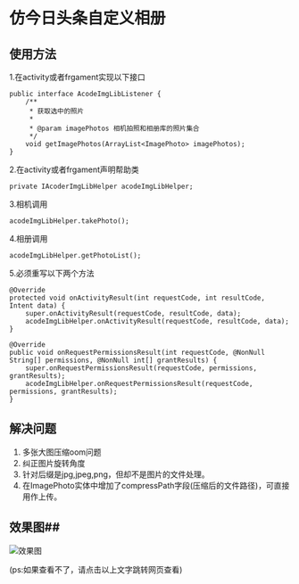 # 仿今日头条自定义相册 #
## 使用方法 ##
1.在activity或者frgament实现以下接口

	public interface AcodeImgLibListener {
	    /**
	     * 获取选中的照片
	     *
	     * @param imagePhotos 相机拍照和相册库的照片集合
	     */
	    void getImagePhotos(ArrayList<ImagePhoto> imagePhotos);
	}

2.在activity或者frgament声明帮助类
 
	private IAcoderImgLibHelper acodeImgLibHelper;

3.相机调用

	acodeImgLibHelper.takePhoto();

4.相册调用

	acodeImgLibHelper.getPhotoList();

5.必须重写以下两个方法

    @Override
    protected void onActivityResult(int requestCode, int resultCode, Intent data) {
        super.onActivityResult(requestCode, resultCode, data);
        acodeImgLibHelper.onActivityResult(requestCode, resultCode, data);
    }

    @Override
    public void onRequestPermissionsResult(int requestCode, @NonNull String[] permissions, @NonNull int[] grantResults) {
        super.onRequestPermissionsResult(requestCode, permissions, grantResults);
        acodeImgLibHelper.onRequestPermissionsResult(requestCode, permissions, grantResults);
    }

## 解决问题 ##
1. 多张大图压缩oom问题
2. 纠正图片旋转角度
3. 针对后缀是jpg,jpeg,png，但却不是图片的文件处理。
4. 在ImagePhoto实体中增加了compressPath字段(压缩后的文件路径)，可直接用作上传。

## 效果图##
![效果图](https://github.com/workertao/acode_img_example/tree/master/icon/GIF.gif)

(ps:如果查看不了，请点击以上文字跳转网页查看)

